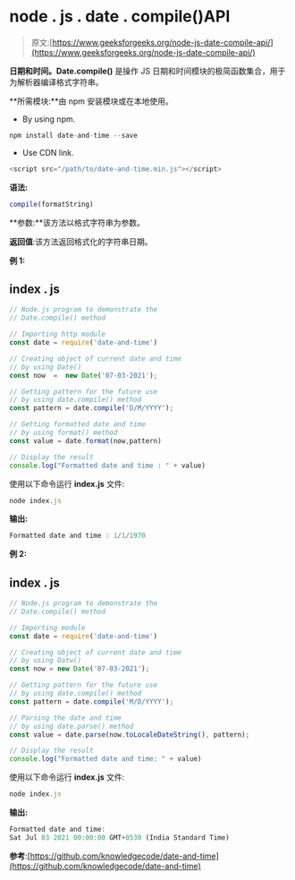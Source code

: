 # node . js . date . compile()API

> 原文:[https://www.geeksforgeeks.org/node-js-date-compile-api/](https://www.geeksforgeeks.org/node-js-date-compile-api/)

**日期和时间。Date.compile()** 是操作 JS 日期和时间模块的极简函数集合，用于为解析器编译格式字符串。

**所需模块:**由 npm 安装模块或在本地使用。

*   By using npm.

```js
npm install date-and-time --save
```

*   Use CDN link.

```js
<script src="/path/to/date-and-time.min.js"></script>
```

**语法:**

```js
compile(formatString)
```

**参数:**该方法以格式字符串为参数。

**返回值**:该方法返回格式化的字符串日期。

**例 1:**

## index . js

```js
// Node.js program to demonstrate the  
// Date.compile() method

// Importing http module
const date = require('date-and-time')

// Creating object of current date and time 
// by using Date() 
const now  =  new Date('07-03-2021');

// Getting pattern for the future use
// by using date.compile() method
const pattern = date.compile('D/M/YYYY');

// Getting formatted date and time 
// by using format() method
const value = date.format(now,pattern)

// Display the result
console.log("Formatted date and time : " + value)
```

使用以下命令运行 **index.js** 文件:

```js
node index.js
```

**输出:**

```js
Formatted date and time : 1/1/1970
```

**例 2:**

## index . js

```js
// Node.js program to demonstrate the  
// Date.compile() method

// Importing module
const date = require('date-and-time')

// Creating object of current date and time 
// by using Datw() 
const now = new Date('07-03-2021');

// Getting pattern for the future use
// by using date.compile() method
const pattern = date.compile('M/D/YYYY');

// Parsing the date and time
// by using date.parse() method
const value = date.parse(now.toLocaleDateString(), pattern);

// Display the result
console.log("Formatted date and time: " + value)
```

使用以下命令运行 **index.js** 文件:

```js
node index.js
```

**输出:**

```js
Formatted date and time: 
Sat Jul 03 2021 00:00:00 GMT+0530 (India Standard Time)
```

**参考**:[https://github.com/knowledgecode/date-and-time](https://github.com/knowledgecode/date-and-time)